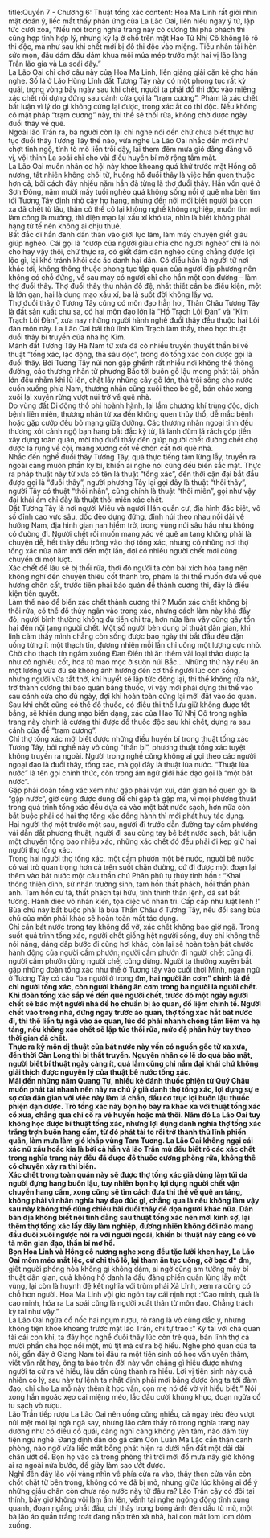 title:Quyển 7 - Chương 6: Thuật tống xác
content:
Hoa Ma Linh rất giỏi nhìn mặt đoán ý, liếc mắt thấy phản ứng của La Lão Oai, liền hiểu ngay ý tứ, lập tức cười xòa, “Nếu nói trong nghĩa trang này có cương thi phá phách thì cũng hợp tình hợp lý, nhưng kỳ lạ ở chỗ trên mặt Hao Tử Nhị Cô không lộ rõ thi độc, mà như sau khi chết mới bị đổ thi độc vào miệng. Tiểu nhân tài hèn sức mọn, đâu dám đâu dám khua môi múa mép trước mặt hai vị lão làng Trần lão gia và La soái đây.”<br>La Lão Oai chỉ chờ câu này của Hoa Ma Linh, liền giảng giải cặn kẽ cho hắn nghe. Số là ở Lão Hùng Lĩnh đất Tương Tây này có một phong tục rất kỳ quái, trong vòng bảy ngày sau khi chết, người ta phải đổ thi độc vào miệng xác chết rồi dựng đứng sau cánh cửa gọi là “trạm cương”. Phàm là xác chết bất luận vì lý do gì không cứng lại được, trong xác ắt có thi độc. Nếu không có mật pháp “trạm cương” này, thi thể sẽ thối rữa, không chờ được ngày đuổi thây về quê.<br>Ngoài lão Trần ra, ba người còn lại chỉ nghe nói đến chứ chưa biết thực hư tục đuổi thây Tương Tây thế nào, vừa nghe La Lão Oai nhắc đến mới như chợt tỉnh ngộ, tính tò mò liền trỗi dậy, lại them đêm mưa gió đằng đẵng vô vị, vội thỉnh La soái chỉ cho vài điều huyền bí mở rộng tầm mắt.<br>La Lão Oai muốn nhân cơ hội này khoe khoang quá khứ trước mặt Hồng cô nương, tất nhiên không chối từ, huống hồ đuổi thây là việc hắn quen thuộc hơn cả, bởi cách đây nhiều năm hắn đã từng là thợ đuổi thây. Hắn vốn quê ở Sơn Đông, năm mười mấy tuổi nghèo quá không sống nổi ở quê nhà bèn tìm tới Tương Tây định nhờ cậy họ hang, nhưng đến nới mới biết người bà con xa đã chết từ lâu, thân cô thế cô lại không nghề không nghiệp, muốn tìm nơi làm công là mướng, thì diện mạo lại xấu xí khó ưa, nhìn là biết không phải hạng tử tế nên không ai chịu thuê.<br>Bất đắc dĩ hắn đành dấn thân vào giới lục lâm, làm mấy chuyện giết giàu giúp nghèo. Cái gọi là “cướp của người giàu chia cho người nghèo” chỉ là nói cho hay vậy thôi, chứ thực ra, có giết đám dân nghèo cũng chẳng được lợi lộc gì, lại khó tránh khỏi các ác danh hại dân. Có điều hắn là người từ nơi khác tới, không thông thuộc phong tục tập quán của người địa phương nên không có chỗ đứng, về sau may có người chỉ cho hắn một con đường – làm thợ đuổi thây. Thợ đuổi thây thu nhận đồ đệ, nhất thiết cần ba điều kiện, một là lớn gan, hai là dung mạo xấu xí, ba là suốt đời không lấy vợ.<br>Thợ đuổi thây ở Tương Tây cũng có môn đạo hẳn hoi, Thần Châu Tương Tây là đất sản xuất chu sa, có hai môn đạo lớn là “Hồ Trạch Lôi Đàn” và “Kim Trạch Lôi Đàn”, xưa nay những người hành nghề đuổi thây đều thuộc hai Lôi đàn môn này. La Lão Oai bái thủ lĩnh Kim Trạch làm thầy, theo học thuật đuổi thây bí truyền của nhà họ Kim.<br>Mảnh đất Tương Tây Hà Nam từ xưa đã có nhiều truyền thuyết thần bí về thuật “tống xác, lạc động, thả sâu độc”, trong đó tống xác còn được gọi là đuổi thây. Bởi Tương Tây núi non gập ghềnh rất nhiều nơi không thể thông đường, các thương nhân từ phương Bắc tới buôn gỗ lậu mong phát tài, phần lớn đều nhằm khi lũ lên, chặt lấy những cây gỗ lớn, thả trôi sông cho nước cuốn xuống phía Nam, thương nhân cũng xuôi theo bè gỗ, bán chác xong xuôi lại xuyên rừng vượt núi trở về quê nhà.<br>Do vùng đất Di động thổ phỉ hoành hành, lại lắm chương khí trùng độc, dịch bệnh liên miên, thương nhân từ xa đến không quen thủy thổ, dễ mắc bệnh hoặc gặp cướp đều bỏ mạng giữa đường. Các thương nhân ngoại tỉnh đều thương xót cảnh ngộ bạn hang bất đắc kỳ tử, lá lành đùm lá rách góp tiền xây dựng toàn quán, mời thợ đuổi thấy đến giúp người chết đường chết chợ được lá rụng về cội, mang xương cốt về chôn cất nơi quê nhà.<br>Nhắc đến nghề đuổi thây Tương Tây, quả thực tiếng tăm lừng lẫy, truyền ra ngoài càng muôn phần kỳ bí, khiến ai nghe nói cũng đều biến sắc mặt. Thực ra pháp thuật này từ xưa có tên là thuật “tống xác”, đến thời cận đại bắt đầu được gọi là “đuổi thây”, người phương Tây lại gọi đây là thuật “thôi thây”, người Tây có thuật “thôi nhân”, cũng chính là thuật “thôi miên”, gọi như vậy đại khái ám chỉ đây là thuật thôi miên xác chết.<br>Đất Tương Tây là nơi người Miêu và người Hán quần cư, địa hình đặc biệt, vô số đỉnh cao vực sâu, dốc đèo dựng đứng, đỉnh núi theo nhau nối dài về hướng Nam, địa hình gian nan hiểm trở, trong vùng núi sâu hầu như không có đường đi. Người chết rồi muốn mang xác về quê an tang không phải là chuyện dễ, hết thảy đều trông vào thợ tống xác, nhưng có những nơi thợ tống xác nửa năm mới đến một lần, đợi có nhiều người chết mới cùng chuyển đi một lượt.<br>Xác chết để lâu sẽ bị thối rữa, thời đó người ta còn bài xích hỏa táng nên không nghĩ đến chuyện thiêu cốt thành tro, phàm là thi thể muốn đưa về quê hương chôn cất, trước tiên phải bảo quản để thành cương thi, đây là điều kiện tiên quyết.<br>Làm thế nào để biến xác chết thành cương thi ? Muốn xác chết không bị thối rữa, có thể đổ thủy ngân vào trong xác, nhưng cách làm này khá đắy đỏ, người bình thường không đủ tiền chi trả, hơn nữa làm vậy cũng gây tổn hại đến nội tạng người chết. Một số người bèn dung bí thuật dân gian, khi linh cảm thấy mình chẳng còn sống được bao ngày thì bắt đầu đều đặn uống từng ít một thạch tín, đương nhiên mỗi lần chỉ uống một lượng cực nhỏ. Chờ cho thạch tín ngầm xuống Đan Điền thì ăn thêm vài loại thảo dược lạ như cỏ nghiêu cốt, hoa tử mao mọc ở sườn núi Bắc… Những thứ này nếu ăn một lượng vừa đủ sẽ không ảnh hưởng đến cơ thể người lúc còn sống, nhưng người vừa tắt thở, khí huyết sẽ lập tức đông lại, thi thể không rữa nát, trở thành cương thi bảo quản bằng thuốc, vì vậy mới phải dựng thi thể vào sau cánh cửa cho đủ ngày, đợi khi hoàn toàn cứng lại mới đặt vào áo quan. Sau khi chết cũng có thể đổ thuốc, có điều thi thể lưu giữ không được tốt bằng, sẽ khiến dung mạo biến dạng, xác của Hao Tử Nhị Cô trong nghĩa trang này chính là cương thi được đổ thuốc độc sau khi chết, dựng ra sau cánh cửa để “trạm cương”.<br>Chỉ thợ tống xác mới biết được những điều huyền bí trong thuật tống xác Tương Tây, bởi nghề này vô cùng “thần bí”, phương thuật tống xác tuyệt không truyền ra ngoài. Người trong nghề cũng không ai gọi theo các người ngoại đạo là đuổi thây, tống xác, mà gọi đây là thuật lùa nước. “Thuật lùa nước” là tên gọi chính thức, còn trong ám ngữ giới hắc đạo gọi là “một bát nước”.<br>Gặp phải đoàn tống xác xem như gặp phải vận xui, dân gian hồ quen gọi là “gặp nước”, giờ cũng được dung để chỉ gặp tà gặp ma, vì mọi phương thuật trong quá trình tống xác đều dựa cả vào một bát nước sạch, hơn nữa còn bắt buộc phải có hai thợ tống xác đồng hành thì mới phát huy tác dụng.<br>Hai người thợ một trước một sau, người đi trước dẫn đường tay cầm phướng vải dẫn dắt phương thuật, người đi sau cùng tay bê bát nước sạch, bất luận một chuyến tống bao nhiêu xác, những xác chết đó đều phải đi kẹp giữ hai người thợ tống xác.<br>Trong hai người thợ tống xác, một cầm phướn một bê nước, người bê nước có vai trò quan trọng hơn cả trên suốt chặn đường, cứ đi được một đoạn lại thêm vào bát nước một câu thần chú Phân phù tụ thủy tinh hồn : “Khai thông thiên đình, sử nhân trường sinh, tam hồn thất phách, hồi thần phản anh. Tam hồn cư tả, thất phách tại hữu, tinh thính thần lệnh, dã sát bất tường. Hành diệc vô nhân kiến, tọa diệc vô nhân tri. Cấp cấp như luật lệnh !” Bùa chú này bắt buộc phải là bùa Thần Châu ở Tương Tây, nếu đổi sang bùa chú của môn phái khác sẽ hoàn toàn mất tác dụng.<br>Chỉ cần bát nước trong tay không đổ vỡ, xác chết không bao giờ ngã. Trong suốt quá trình tống xác, người chết giống hệt người sống, duy chỉ không thể nói năng, dáng dấp bước đi cũng hơi khác, còn lại sẽ hoàn toàn bắt chước hành động của người cầm phướn: người cầm phướn đi người chết cũng đi, người cầm phướn dừng người chết cũng dừng. Người ta thường xuyên bắt gặp những đoàn tống xác như thế ở Tương tây vào cuối thời Minh, ngạn ngữ ở Tương Tây có câu “ba người ở trong đ**m, hai người ăn cơm” chính là để chỉ người tống xác, còn người không ăn cơm trong ba người là người chết.<br>Khi đoàn tống xác sắp về đến quê người chết, trước đó một ngày người chết sẽ báo một người nhà để họ chuẩn bị áo quan, đồ liệm chỉnh tề. Người chết vào trong nhà, đứng ngay trước áo quan, thợ tống xác hắt bát nước đi, thi thể liền tự ngã vào áo quan, lúc đó phải nhanh chóng tẩm liệm và hạ táng, nếu không xác chết sẽ lập tức thối rữa, mức độ phân hủy tùy theo thời gian đã chết.<br>Thực ra kỳ môn dị thuật của bát nước này vốn có nguồn gốc từ xa xưa, đến thời Càn Long thì bị thất truyền. Nguyên nhân có lẽ do quá bảo mật, người biết bí thuật ngày càng ít, quá lắm cũng chỉ nắm đại khái chứ không giải thích được nguyên lý của thuật bê nước tống xác.<br>Mải đến những năm Quang Tự, nhiều kẻ đánh thuốc phiện từ Quý Châu muốn phát tài nhanh nên nảy ra chủ ý giả danh thợ tống xác, lợi dụng sự e sợ của dân gian với việc này làm lá chắn, đầu cơ trục lợi buôn lậu thuốc phiện đạn dược. Trò tống xác này bọn họ bày ra khác xa với thuật tống xác cổ xưa, chẳng qua chỉ cố ra vẻ huyền hoặc mà thôi. Năm đó La Lão Oai tuy không học được bí thuật tống xác, nhưng lợi dụng danh nghĩa thợ tống xác trắng trợn buôn hang cấm, từ đó phát tài to rồi trở thành thủ lĩnh phiến quân, làm mưa làm gió khắp vùng Tam Tương. La Lão Oai không ngại cái xác nữ xấu hoắc kia là bởi cả hắn và lão Trần mù đều biết rõ các xác chết trong nghĩa trang này đều đã được đổ thuốc cương phòng rữa, không thể có chuyện xảy ra thi biến.<br>Xác chết trong toàn quán này sẽ được thợ tống xác giả dùng làm túi da người đựng hang buôn lậu, tuy nhiên bọn họ lợi dụng người chết vận chuyển hang cấm, xong cũng sẽ tìm cách đưa thi thể về quê an táng, không phải vì nhân nghĩa hay đạo đức gì, chẳng qua là nếu không làm vậy sau này không thể dùng chiêu bài đuổi thây để dọa người khác nữa. Dân bản địa không biết nội tình đằng sau thuật tống xác nên mới kinh sợ, lại thêm thợ tống xác lấy đây làm nghiệp, đương nhiên không đời nào mang đầu đuôi xuôi ngược nói ra với người ngoài, khiến bí thuật này càng có vẻ tà môn gian đạo, thần bí mơ hồ.<br>Bọn Hoa Linh và Hồng cô nương nghe xong đều tặc lưỡi khen hay, La Lão Oai mồm méo mắt lệc, cử chỉ thô lỗ, lại tham ăn tục uống, cờ bạc đ* đ**m, giết người phóng hỏa không gì không dám, ai ngờ cũng am tường mấy bí thuật dân gian, quả không hổ danh là đầu đảng phiến quân lừng lẫy một vùng, lại còn là huynh đệ kết nghĩa với trùm phái Xả Lĩnh, xem ra cũng có chỗ hơn người. Hoa Ma Linh vội giơ ngón tay cái nịnh nọt :”Cao minh, quả là cao minh, hóa ra La soái cũng là người xuất thân từ môn đạo. Chẳng trách kỳ tài như vậy.”<br>La Lão Oai ngửa cổ nốc hai ngụm rượu, rõ ràng là vô cùng đắc ý, nhưng không tiện khoe khoang trước mặt lão Trần, chỉ tự trào :” Kỳ tài với chả quan tài cái con khỉ, ta đây học nghề đuổi thây lúc còn trẻ quá, bản lĩnh thợ cả mười phần chả học nổi một, mù tịt mà cứ ra bộ hiểu. Nghe phó quan của ta nói, gần đây ở Giang Nam tòi đâu ra một tiên sinh có học vấn uyên thâm, viết văn rất hay, ông ta bảo trên đời này vốn chẳng gì hiều được nhưng người ta cứ ra vẻ hiểu, lâu dần cũng thành ra hiểu. Lời vị tiên sinh này quả nhiên có lý, sau này tự lệnh ta nhất định phải mời bằng được ông ta tới đàm đạo, chỉ cho La mỗ này thêm ít học vấn, con mẹ nó để vờ vịt hiểu biết.” Nói xong hắn ngoác xẹo cái miệng méo, lắc đầu cười khùng khục, đoạn ngửa cổ tu sạch vò rượu.<br>Lão Trần tiếp rượu La Lão Oai nên uống cũng nhiều, cả ngày trèo đèo vượt núi mệt mỏi lại ngà ngà say, nhưng lão cảm thấy rõ trong nghĩa trang này dường như có điều cổ quái, càng nghĩ càng không yên tâm, nào dám tùy tiện ngủ nghê. Đang dịnh dặn dò gã câm Côn Luân Ma Lặc cẩn thận canh phòng, nào ngờ vừa liếc mắt bỗng phát hiện ra dưới nền đất một dải dài chân ướt dề. Bọn họ vào cả trong phòng thì trời mới đổ mưa nãy giờ không ai ra ngoài nửa bước, đế giày làm sao ướt được.<br>Nghĩ đến đây lão vội vàng nhìn về phía cửa ra vào, thấy then cửa vẫn còn chốt chặt từ bên trong, không có vẻ đã bị mở, nhưng giữa lúc không ai để ý những giấu chân còn chưa ráo nước này từ đâu ra? Lão Trần cậy có đôi tai thính, bấy giờ không vội làm ầm lên, vểnh tai nghe ngóng động tĩnh xung quanh, đoạn ngẩng phắt đầu, chỉ thấy trong bóng ánh đèn dầu tù mù, một bà lão áo quần trắng toát đang nấp trên xà nhà, hai con mắt lom lom dòm xuống.